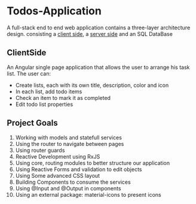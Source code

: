 # Todos-Application
A full-stack end to end web application contains a three-layer architecture design.
consisting a [client side](https://github.com/itay-adi/Todos-Application-ClientSide), a [server side](https://github.com/itay-adi/Todos-Application-ServerSide) and an SQL DataBase

## ClientSide
An Angular single page application that allows the user to arrange his task list. The user can:
 * Create lists, each with its own title, description, color and icon
 * In each list, add todo items
 * Check an item to mark it as completed
 * Edit todo list properties

## Project Goals
1. Working with models and statefull services
2. Using the router to navigate between pages
3. Using router guards
4. Reactive Development using RxJS
5. Using core, routing modules to better structure our application
6. Using Reactive Forms and validation to edit objects
7. Using Some advanced CSS layout
8. Building Components to consume the services
9. Using @Input and @Output in components
10. Using an external package: material-icons to present icons
